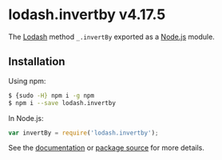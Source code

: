 # lodash.invertby v4.17.5

The [Lodash](https://lodash.com/) method `_.invertBy` exported as a [Node.js](https://nodejs.org/) module.

## Installation

Using npm:
```bash
$ {sudo -H} npm i -g npm
$ npm i --save lodash.invertby
```

In Node.js:
```js
var invertBy = require('lodash.invertby');
```

See the [documentation](https://lodash.com/docs#invertBy) or [package source](https://github.com/lodash/lodash/blob/4.17.5-npm-packages/lodash.invertby) for more details.
